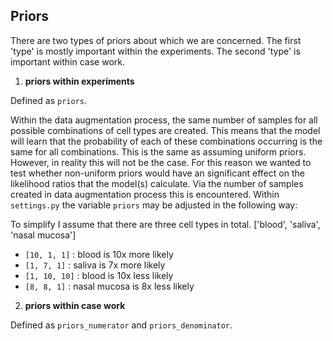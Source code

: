 ## Priors

There are two types of priors about which we are concerned. The first 'type' is mostly important within the experiments. 
The second 'type' is important within case work.

1. **priors within experiments**

Defined as `priors`.

Within the data augmentation process, the same number of samples for all possible combinations of cell types are created.
This means that the model will learn that the probability of each of these combinations occurring is the same for all 
combinations. This is the same as assuming uniform priors. However, in reality this will not be the case. For this reason
we wanted to test whether non-uniform priors would have an significant effect on the likelihood ratios that the
model(s) calculate. Via the number of samples created in data augmentation process this is encountered. Within `settings.py`
the variable `priors` may be adjusted in the following way:

To simplify I assume that there are three cell types in total.
['blood', 'saliva', 'nasal mucosa']
* `[10, 1, 1]` : blood is 10x more likely
* `[1, 7, 1]` : saliva is 7x more likely
* `[1, 10, 10]` : blood is 10x less likely
* `[8, 8, 1]` : nasal mucosa is 8x less likely

2. **priors within case work**

Defined as `priors_numerator` and  `priors_denominator`.
